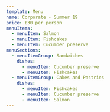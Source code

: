```yaml
---
template: Menu
name: Corporate - Summer 19
price: £30 per person
menuItems:
  - menuItem: Salmon
  - menuItem: Fishcakes
  - menuItem: Cucumber preserve
menuSections:
  - menuItemGroup: Sandwiches
    dishes:
      - menuItem: Cucumber preserve
      - menuItem: Fishcakes
  - menuItemGroup: Cakes and Pastries
    dishes:
      - menuItem: Fishcakes
      - menuItem: Cucumber preserve
      - menuItem: Salmon
---
```

